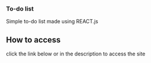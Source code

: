 ### To-do list
Simple to-do list made using REACT.js

## How to access
click the link below or in the description to access the site